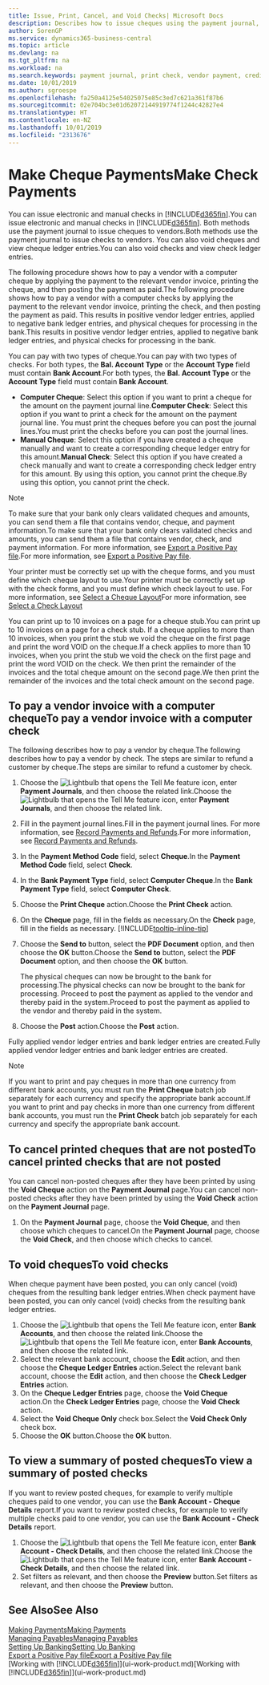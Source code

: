 ```yaml
---
title: Issue, Print, Cancel, and Void Checks| Microsoft Docs
description: Describes how to issue cheques using the payment journal, print cheques, and void or view cheque ledger entries in Business Central.
author: SorenGP
ms.service: dynamics365-business-central
ms.topic: article
ms.devlang: na
ms.tgt_pltfrm: na
ms.workload: na
ms.search.keywords: payment journal, print check, vendor payment, creditor, debt, balance due, AP
ms.date: 10/01/2019
ms.author: sgroespe
ms.openlocfilehash: fa250a4125e54025075e85c3ed7c621a361f87b6
ms.sourcegitcommit: 02e704bc3e01d62072144919774f1244c42827e4
ms.translationtype: HT
ms.contentlocale: en-NZ
ms.lasthandoff: 10/01/2019
ms.locfileid: "2313676"
---
```

# <a name="make-check-payments"></a><span data-ttu-id="5bee1-103">Make Cheque Payments</span><span class="sxs-lookup"><span data-stu-id="5bee1-103">Make Check Payments</span></span>
<span data-ttu-id="5bee1-104">You can issue electronic and manual checks in [!INCLUDE[d365fin](includes/d365fin_md.md)].</span><span class="sxs-lookup"><span data-stu-id="5bee1-104">You can issue electronic and manual checks in [!INCLUDE[d365fin](includes/d365fin_md.md)].</span></span> <span data-ttu-id="5bee1-105">Both methods use the payment journal to issue cheques to vendors.</span><span class="sxs-lookup"><span data-stu-id="5bee1-105">Both methods use the payment journal to issue checks to vendors.</span></span> <span data-ttu-id="5bee1-106">You can also void cheques and view cheque ledger entries.</span><span class="sxs-lookup"><span data-stu-id="5bee1-106">You can also void checks and view check ledger entries.</span></span>

<span data-ttu-id="5bee1-107">The following procedure shows how to pay a vendor with a computer cheque by applying the payment to the relevant vendor invoice, printing the cheque, and then posting the payment as paid.</span><span class="sxs-lookup"><span data-stu-id="5bee1-107">The following procedure shows how to pay a vendor with a computer checks by applying the payment to the relevant vendor invoice, printing the check, and then posting the payment as paid.</span></span> <span data-ttu-id="5bee1-108">This results in positive vendor ledger entries, applied to negative bank ledger entries, and physical cheques for processing in the bank.</span><span class="sxs-lookup"><span data-stu-id="5bee1-108">This results in positive vendor ledger entries, applied to negative bank ledger entries, and physical checks for processing in the bank.</span></span>

<span data-ttu-id="5bee1-109">You can pay with two types of cheque.</span><span class="sxs-lookup"><span data-stu-id="5bee1-109">You can pay with two types of checks.</span></span> <span data-ttu-id="5bee1-110">For both types, the **Bal. Account Type** or the **Account Type** field must contain **Bank Account**.</span><span class="sxs-lookup"><span data-stu-id="5bee1-110">For both types, the **Bal. Account Type** or the **Account Type** field must contain **Bank Account**.</span></span>

- <span data-ttu-id="5bee1-111">**Computer Cheque**: Select this option if you want to print a cheque for the amount on the payment journal line.</span><span class="sxs-lookup"><span data-stu-id="5bee1-111">**Computer Check**: Select this option if you want to print a check for the amount on the payment journal line.</span></span> <span data-ttu-id="5bee1-112">You must print the cheques before you can post the journal lines.</span><span class="sxs-lookup"><span data-stu-id="5bee1-112">You must print the checks before you can post the journal lines.</span></span>
- <span data-ttu-id="5bee1-113">**Manual Cheque**: Select this option if you have created a cheque manually and want to create a corresponding cheque ledger entry for this amount.</span><span class="sxs-lookup"><span data-stu-id="5bee1-113">**Manual Check**: Select this option if you have created a check manually and want to create a corresponding check ledger entry for this amount.</span></span> <span data-ttu-id="5bee1-114">By using this option, you cannot print the cheque.</span><span class="sxs-lookup"><span data-stu-id="5bee1-114">By using this option, you cannot print the check.</span></span>

> [!NOTE]  
> <span data-ttu-id="5bee1-115">To make sure that your bank only clears validated cheques and amounts, you can send them a file that contains vendor, cheque, and payment information.</span><span class="sxs-lookup"><span data-stu-id="5bee1-115">To make sure that your bank only clears validated checks and amounts, you can send them a file that contains vendor, check, and payment information.</span></span> <span data-ttu-id="5bee1-116">For more information, see [Export a Positive Pay file](finance-how-positive-pay.md).</span><span class="sxs-lookup"><span data-stu-id="5bee1-116">For more information, see [Export a Positive Pay file](finance-how-positive-pay.md).</span></span>

<span data-ttu-id="5bee1-117">Your printer must be correctly set up with the cheque forms, and you must define which cheque layout to use.</span><span class="sxs-lookup"><span data-stu-id="5bee1-117">Your printer must be correctly set up with the check forms, and you must define which check layout to use.</span></span> <span data-ttu-id="5bee1-118">For more information, see [Select a Cheque Layout](finance-how-define-check-layouts.md)</span><span class="sxs-lookup"><span data-stu-id="5bee1-118">For more information, see [Select a Check Layout](finance-how-define-check-layouts.md)</span></span>

<span data-ttu-id="5bee1-119">You can print up to 10 invoices on a page for a cheque stub.</span><span class="sxs-lookup"><span data-stu-id="5bee1-119">You can print up to 10 invoices on a page for a check stub.</span></span> <span data-ttu-id="5bee1-120">If a cheque applies to more than 10 invoices, when you print the stub we void the cheque on the first page and print the word VOID on the cheque.</span><span class="sxs-lookup"><span data-stu-id="5bee1-120">If a check applies to more than 10 invoices, when you print the stub we void the check on the first page and print the word VOID on the check.</span></span> <span data-ttu-id="5bee1-121">We then print the remainder of the invoices and the total cheque amount on the second page.</span><span class="sxs-lookup"><span data-stu-id="5bee1-121">We then print the remainder of the invoices and the total check amount on the second page.</span></span>

## <a name="to-pay-a-vendor-invoice-with-a-computer-check"></a><span data-ttu-id="5bee1-122">To pay a vendor invoice with a computer cheque</span><span class="sxs-lookup"><span data-stu-id="5bee1-122">To pay a vendor invoice with a computer check</span></span>
<span data-ttu-id="5bee1-123">The following describes how to pay a vendor by cheque.</span><span class="sxs-lookup"><span data-stu-id="5bee1-123">The following describes how to pay a vendor by check.</span></span> <span data-ttu-id="5bee1-124">The steps are similar to refund a customer by cheque.</span><span class="sxs-lookup"><span data-stu-id="5bee1-124">The steps are similar to refund a customer by check.</span></span>

1. <span data-ttu-id="5bee1-125">Choose the ![Lightbulb that opens the Tell Me feature](media/ui-search/search_small.png "Tell me what you want to do") icon, enter **Payment Journals**, and then choose the related link.</span><span class="sxs-lookup"><span data-stu-id="5bee1-125">Choose the ![Lightbulb that opens the Tell Me feature](media/ui-search/search_small.png "Tell me what you want to do") icon, enter **Payment Journals**, and then choose the related link.</span></span>
2. <span data-ttu-id="5bee1-126">Fill in the payment journal lines.</span><span class="sxs-lookup"><span data-stu-id="5bee1-126">Fill in the payment journal lines.</span></span> <span data-ttu-id="5bee1-127">For more information, see [Record Payments and Refunds](payables-how-post-payments-refunds.md).</span><span class="sxs-lookup"><span data-stu-id="5bee1-127">For more information, see [Record Payments and Refunds](payables-how-post-payments-refunds.md).</span></span>
3. <span data-ttu-id="5bee1-128">In the **Payment Method Code** field, select **Cheque**.</span><span class="sxs-lookup"><span data-stu-id="5bee1-128">In the **Payment Method Code** field, select **Check**.</span></span>
4. <span data-ttu-id="5bee1-129">In the **Bank Payment Type** field, select **Computer Cheque**.</span><span class="sxs-lookup"><span data-stu-id="5bee1-129">In the **Bank Payment Type** field, select **Computer Check**.</span></span>
5. <span data-ttu-id="5bee1-130">Choose the **Print Cheque** action.</span><span class="sxs-lookup"><span data-stu-id="5bee1-130">Choose the **Print Check** action.</span></span>
6. <span data-ttu-id="5bee1-131">On the **Cheque** page, fill in the fields as necessary.</span><span class="sxs-lookup"><span data-stu-id="5bee1-131">On the **Check** page, fill in the fields as necessary.</span></span> [!INCLUDE[tooltip-inline-tip](includes/tooltip-inline-tip_md.md)]
7. <span data-ttu-id="5bee1-132">Choose the **Send to** button, select the **PDF Document** option, and then choose the **OK** button.</span><span class="sxs-lookup"><span data-stu-id="5bee1-132">Choose the **Send to** button, select the **PDF Document** option, and then choose the **OK** button.</span></span>

    <span data-ttu-id="5bee1-133">The physical cheques can now be brought to the bank for processing.</span><span class="sxs-lookup"><span data-stu-id="5bee1-133">The physical checks can now be brought to the bank for processing.</span></span> <span data-ttu-id="5bee1-134">Proceed to post the payment as applied to the vendor and thereby paid in the system.</span><span class="sxs-lookup"><span data-stu-id="5bee1-134">Proceed to post the payment as applied to the vendor and thereby paid in the system.</span></span>
8. <span data-ttu-id="5bee1-135">Choose the **Post** action.</span><span class="sxs-lookup"><span data-stu-id="5bee1-135">Choose the **Post** action.</span></span>

<span data-ttu-id="5bee1-136">Fully applied vendor ledger entries and bank ledger entries are created.</span><span class="sxs-lookup"><span data-stu-id="5bee1-136">Fully applied vendor ledger entries and bank ledger entries are created.</span></span>

> [!NOTE]  
> <span data-ttu-id="5bee1-137">If you want to print and pay cheques in more than one currency from different bank accounts, you must run the **Print Cheque** batch job separately for each currency and specify the appropriate bank account.</span><span class="sxs-lookup"><span data-stu-id="5bee1-137">If you want to print and pay checks in more than one currency from different bank accounts, you must run the **Print Check** batch job separately for each currency and specify the appropriate bank account.</span></span>

## <a name="to-cancel-printed-checks-that-are-not-posted"></a><span data-ttu-id="5bee1-138">To cancel printed cheques that are not posted</span><span class="sxs-lookup"><span data-stu-id="5bee1-138">To cancel printed checks that are not posted</span></span>
<span data-ttu-id="5bee1-139">You can cancel non-posted cheques after they have been printed by using the **Void Cheque** action on the **Payment Journal** page.</span><span class="sxs-lookup"><span data-stu-id="5bee1-139">You can cancel non-posted checks after they have been printed by using the **Void Check** action on the **Payment Journal** page.</span></span>

1. <span data-ttu-id="5bee1-140">On the **Payment Journal** page, choose the **Void Cheque**, and then choose which cheques to cancel.</span><span class="sxs-lookup"><span data-stu-id="5bee1-140">On the **Payment Journal** page, choose the **Void Check**, and then choose which checks to cancel.</span></span>

## <a name="to-void-checks"></a><span data-ttu-id="5bee1-141">To void cheques</span><span class="sxs-lookup"><span data-stu-id="5bee1-141">To void checks</span></span>
<span data-ttu-id="5bee1-142">When cheque payment have been posted, you can only cancel (void) cheques from the resulting bank ledger entries.</span><span class="sxs-lookup"><span data-stu-id="5bee1-142">When check payment have been posted, you can only cancel (void) checks from the resulting bank ledger entries.</span></span>

1. <span data-ttu-id="5bee1-143">Choose the ![Lightbulb that opens the Tell Me feature](media/ui-search/search_small.png "Tell me what you want to do") icon, enter **Bank Accounts**, and then choose the related link.</span><span class="sxs-lookup"><span data-stu-id="5bee1-143">Choose the ![Lightbulb that opens the Tell Me feature](media/ui-search/search_small.png "Tell me what you want to do") icon, enter **Bank Accounts**, and then choose the related link.</span></span>
2. <span data-ttu-id="5bee1-144">Select the relevant bank account, choose the **Edit** action, and then choose the **Cheque Ledger Entries** action.</span><span class="sxs-lookup"><span data-stu-id="5bee1-144">Select the relevant bank account, choose the **Edit** action, and then choose the **Check Ledger Entries** action.</span></span>
3. <span data-ttu-id="5bee1-145">On the **Cheque Ledger Entries** page, choose the **Void Cheque** action.</span><span class="sxs-lookup"><span data-stu-id="5bee1-145">On the **Check Ledger Entries** page, choose the **Void Check** action.</span></span>
4. <span data-ttu-id="5bee1-146">Select the **Void Cheque Only** check box.</span><span class="sxs-lookup"><span data-stu-id="5bee1-146">Select the **Void Check Only** check box.</span></span>
5. <span data-ttu-id="5bee1-147">Choose the **OK** button.</span><span class="sxs-lookup"><span data-stu-id="5bee1-147">Choose the **OK** button.</span></span>

## <a name="to-view-a-summary-of-posted-checks"></a><span data-ttu-id="5bee1-148">To view a summary of posted cheques</span><span class="sxs-lookup"><span data-stu-id="5bee1-148">To view a summary of posted checks</span></span>
<span data-ttu-id="5bee1-149">If you want to review posted cheques, for example to verify multiple cheques paid to one vendor, you can use the **Bank Account - Cheque Details** report.</span><span class="sxs-lookup"><span data-stu-id="5bee1-149">If you want to review posted checks, for example to verify multiple checks paid to one vendor, you can use the **Bank Account - Check Details** report.</span></span>
1. <span data-ttu-id="5bee1-150">Choose the ![Lightbulb that opens the Tell Me feature](media/ui-search/search_small.png "Tell me what you want to do") icon, enter **Bank Account - Check Details**, and then choose the related link.</span><span class="sxs-lookup"><span data-stu-id="5bee1-150">Choose the ![Lightbulb that opens the Tell Me feature](media/ui-search/search_small.png "Tell me what you want to do") icon, enter **Bank Account - Check Details**, and then choose the related link.</span></span>
2. <span data-ttu-id="5bee1-151">Set filters as relevant, and then choose the **Preview** button.</span><span class="sxs-lookup"><span data-stu-id="5bee1-151">Set filters as relevant, and then choose the **Preview** button.</span></span>

## <a name="see-also"></a><span data-ttu-id="5bee1-152">See Also</span><span class="sxs-lookup"><span data-stu-id="5bee1-152">See Also</span></span>
[<span data-ttu-id="5bee1-153">Making Payments</span><span class="sxs-lookup"><span data-stu-id="5bee1-153">Making Payments</span></span>](payables-make-payments.md)  
[<span data-ttu-id="5bee1-154">Managing Payables</span><span class="sxs-lookup"><span data-stu-id="5bee1-154">Managing Payables</span></span>](payables-manage-payables.md)  
[<span data-ttu-id="5bee1-155">Setting Up Banking</span><span class="sxs-lookup"><span data-stu-id="5bee1-155">Setting Up Banking</span></span>](bank-setup-banking.md)  
[<span data-ttu-id="5bee1-156">Export a Positive Pay file</span><span class="sxs-lookup"><span data-stu-id="5bee1-156">Export a Positive Pay file</span></span>](finance-how-positive-pay.md)  
<span data-ttu-id="5bee1-157">[Working with [!INCLUDE[d365fin](includes/d365fin_md.md)]](ui-work-product.md)</span><span class="sxs-lookup"><span data-stu-id="5bee1-157">[Working with [!INCLUDE[d365fin](includes/d365fin_md.md)]](ui-work-product.md)</span></span>  
